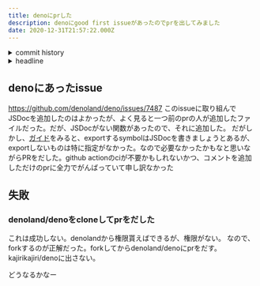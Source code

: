 ```yaml
---
title: denoにprした
description: denoにgood first issueがあったのでprを出してみました
date: 2020-12-31T21:57:22.000Z
---
```

<!-- history area start -->
<details><summary>commit history</summary><div><ol>
<li>2020/11/29 21:33:17 2fdf451</li>
</ol></div></details>
<!-- history area end -->
<!-- toc area start -->
<details><summary>headline</summary><div>

<!-- toc -->

- [denoにあったissue](#deno%E3%81%AB%E3%81%82%E3%81%A3%E3%81%9Fissue)
- [失敗](#%E5%A4%B1%E6%95%97)
  * [denoland/denoをcloneしてprをだした](#denolanddeno%E3%82%92clone%E3%81%97%E3%81%A6pr%E3%82%92%E3%81%A0%E3%81%97%E3%81%9F)

<!-- tocstop -->

</div></details>

<!-- toc area end -->

## denoにあったissue
https://github.com/denoland/deno/issues/7487
このissueに取り組んでJSDocを追加したのはよかったが、よく見ると一つ前のprの人が追加したファイルだった。だが、JSDocがない関数があったので、それに追加した。
だがしかし、[ガイド](https://github.com/denoland/deno/blob/master/docs/contributing/style_guide.md#use-jsdoc-for-exported-symbols)をみると、exportするsymbolはJSDocを書きましょうとあるが、exportしないものは特に指定がなかった。なので必要なかったかもなと思いながらPRをだした。github actionのciが不要かもしれないかつ、コメントを追加しただけのprに全力でがんばっていて申し訳なかった

## 失敗
### denoland/denoをcloneしてprをだした
これは成功しない。denolandから権限貰えばできるが、権限がない。
なので、forkするのが正解だった。forkしてからdenoland/denoにprをだす。kajirikajiri/denoに出さない。

どうなるかなー



